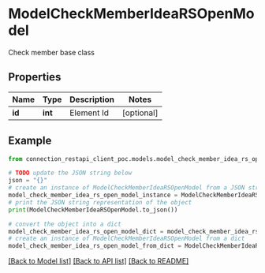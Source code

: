 # ModelCheckMemberIdeaRSOpenModel

Check member base class

## Properties

Name | Type | Description | Notes
------------ | ------------- | ------------- | -------------
**id** | **int** | Element Id | [optional] 

## Example

```python
from connection_restapi_client_poc.models.model_check_member_idea_rs_open_model import ModelCheckMemberIdeaRSOpenModel

# TODO update the JSON string below
json = "{}"
# create an instance of ModelCheckMemberIdeaRSOpenModel from a JSON string
model_check_member_idea_rs_open_model_instance = ModelCheckMemberIdeaRSOpenModel.from_json(json)
# print the JSON string representation of the object
print(ModelCheckMemberIdeaRSOpenModel.to_json())

# convert the object into a dict
model_check_member_idea_rs_open_model_dict = model_check_member_idea_rs_open_model_instance.to_dict()
# create an instance of ModelCheckMemberIdeaRSOpenModel from a dict
model_check_member_idea_rs_open_model_from_dict = ModelCheckMemberIdeaRSOpenModel.from_dict(model_check_member_idea_rs_open_model_dict)
```
[[Back to Model list]](../README.md#documentation-for-models) [[Back to API list]](../README.md#documentation-for-api-endpoints) [[Back to README]](../README.md)


